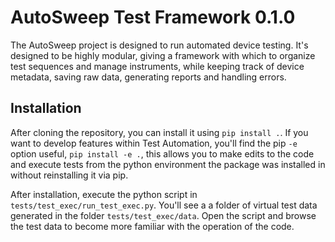 # AutoSweep Test Framework 0.1.0

The AutoSweep project is designed to run automated device testing.
It's designed to be highly modular, giving a framework with which to organize test sequences and manage instruments, while keeping track of device metadata, saving raw data, generating reports and handling errors.

## Installation

After cloning the repository, you can install it using `pip install .`.
If you want to develop features within Test Automation, you'll find the pip `-e` option useful, `pip install -e .`, this allows you to make edits to the code and execute tests from the python environment the package was installed in without reinstalling it via pip.

After installation, execute the python script in `tests/test_exec/run_test_exec.py`. You\'ll see a a folder of virtual test data generated in the folder `tests/test_exec/data`.
Open the script and browse the test data to become more familiar with the operation of the code.
